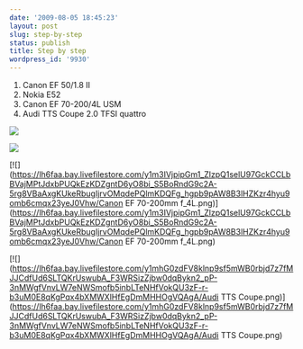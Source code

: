 ```yaml
---
date: '2009-08-05 18:45:23'
layout: post
slug: step-by-step
status: publish
title: Step by step
wordpress_id: '9930'
---
```


  1. Canon EF 50/1.8 II
  2. Nokia E52
  3. Canon EF 70-200/4L USM
  4. Audi TTS Coupe 2.0 TFSI quattro  

[![](https://lh6faa.bay.livefilestore.com/y1mkGDTdZsGfGtvm5v7oRXRxvX9Ghr3NrZ6RISU_LH4a_vswKzCpjKk2CPTPvrMahbbm2nyqzFxToVxYoxNmDihEMgbGBLAoW8t3aPuE3pLa3BK4yWPbHoxUNXbQYNOIfNg5V4tI0f2Ro-UWUub_hEc0w/canon_ef_50mm_f1.8_ll_lens.jpg)](https://lh6faa.bay.livefilestore.com/y1mkGDTdZsGfGtvm5v7oRXRxvX9Ghr3NrZ6RISU_LH4a_vswKzCpjKk2CPTPvrMahbbm2nyqzFxToVxYoxNmDihEMgbGBLAoW8t3aPuE3pLa3BK4yWPbHoxUNXbQYNOIfNg5V4tI0f2Ro-UWUub_hEc0w/canon_ef_50mm_f1.8_ll_lens.jpg)  
  
[![](https://lh6faa.bay.livefilestore.com/y1mRM_eR_StzO56ZpfjNqWreOvdCtmFoCZNXdOKuq2m9R6xvbeKEuAeTTNxfqmNXZVWOhagTg6xwFVfQqvlf6tD9cQEhPsaYaor8kIcRJbiSOazrOY9yCzFBG4wrSjfK_ENBXKPkidOUQCaW-XFektylg/E52.png)](https://lh6faa.bay.livefilestore.com/y1mRM_eR_StzO56ZpfjNqWreOvdCtmFoCZNXdOKuq2m9R6xvbeKEuAeTTNxfqmNXZVWOhagTg6xwFVfQqvlf6tD9cQEhPsaYaor8kIcRJbiSOazrOY9yCzFBG4wrSjfK_ENBXKPkidOUQCaW-XFektylg/E52.png)  
  
[![](https://lh6faa.bay.livefilestore.com/y1m3IVjpipGm1_ZlzpQ1selU97GckCCLbBVajMPtJdxbPUQkEzKDZgntD6yO8bi_S5BoRndG9c2A-5rg8VBaAxgKUkeRbugIjrvOMqdePQlmKDQFg_hgpb9pAW8B3lHZKzr4hyu9omb6cmqx23yeJ0Vhw/Canon EF 70-200mm f_4L.png)](https://lh6faa.bay.livefilestore.com/y1m3IVjpipGm1_ZlzpQ1selU97GckCCLbBVajMPtJdxbPUQkEzKDZgntD6yO8bi_S5BoRndG9c2A-5rg8VBaAxgKUkeRbugIjrvOMqdePQlmKDQFg_hgpb9pAW8B3lHZKzr4hyu9omb6cmqx23yeJ0Vhw/Canon EF 70-200mm f_4L.png)  
  
[![](https://lh6faa.bay.livefilestore.com/y1mhG0zdFV8klnp9sf5mWB0rbjd7z7fMJJCdfUd6SLTQKrUswubA_F3WRSizZjbw0dqBykn2_pP-3nMWgfVnvLW7eNWSmofb5inbLTeNHfVokQU3zF-r-b3uM0E8qKgPqx4bXMWXlHfEgDmMHHOgVQAgA/Audi TTS Coupe.png)](https://lh6faa.bay.livefilestore.com/y1mhG0zdFV8klnp9sf5mWB0rbjd7z7fMJJCdfUd6SLTQKrUswubA_F3WRSizZjbw0dqBykn2_pP-3nMWgfVnvLW7eNWSmofb5inbLTeNHfVokQU3zF-r-b3uM0E8qKgPqx4bXMWXlHfEgDmMHHOgVQAgA/Audi TTS Coupe.png)   

